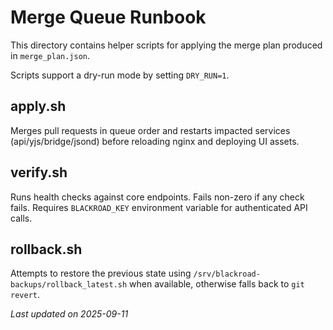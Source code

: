 # Merge Queue Runbook

This directory contains helper scripts for applying the merge plan
produced in `merge_plan.json`.

Scripts support a dry-run mode by setting `DRY_RUN=1`.

## apply.sh
Merges pull requests in queue order and restarts impacted services
(api/yjs/bridge/jsond) before reloading nginx and deploying UI assets.

## verify.sh
Runs health checks against core endpoints. Fails non-zero if any check
fails. Requires `BLACKROAD_KEY` environment variable for authenticated
API calls.

## rollback.sh
Attempts to restore the previous state using
`/srv/blackroad-backups/rollback_latest.sh` when available, otherwise
falls back to `git revert`.

_Last updated on 2025-09-11_
